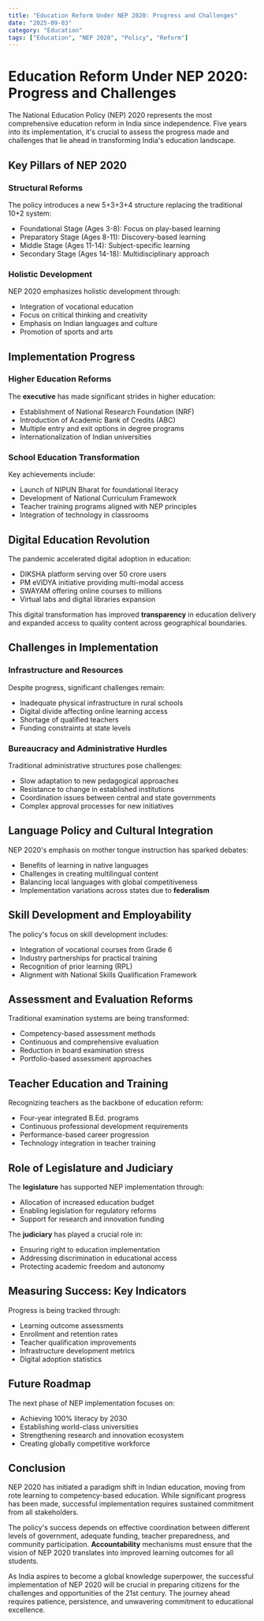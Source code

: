 ```yaml
---
title: "Education Reform Under NEP 2020: Progress and Challenges"
date: "2025-09-03"
category: "Education"
tags: ["Education", "NEP 2020", "Policy", "Reform"]
---
```


# Education Reform Under NEP 2020: Progress and Challenges

The National Education Policy (NEP) 2020 represents the most comprehensive education reform in India since independence. Five years into its implementation, it's crucial to assess the progress made and challenges that lie ahead in transforming India's education landscape.

## Key Pillars of NEP 2020

### Structural Reforms
The policy introduces a new 5+3+3+4 structure replacing the traditional 10+2 system:
- Foundational Stage (Ages 3-8): Focus on play-based learning
- Preparatory Stage (Ages 8-11): Discovery-based learning
- Middle Stage (Ages 11-14): Subject-specific learning
- Secondary Stage (Ages 14-18): Multidisciplinary approach

### Holistic Development
NEP 2020 emphasizes holistic development through:
- Integration of vocational education
- Focus on critical thinking and creativity
- Emphasis on Indian languages and culture
- Promotion of sports and arts

## Implementation Progress

### Higher Education Reforms
The **executive** has made significant strides in higher education:
- Establishment of National Research Foundation (NRF)
- Introduction of Academic Bank of Credits (ABC)
- Multiple entry and exit options in degree programs
- Internationalization of Indian universities

### School Education Transformation
Key achievements include:
- Launch of NIPUN Bharat for foundational literacy
- Development of National Curriculum Framework
- Teacher training programs aligned with NEP principles
- Integration of technology in classrooms

## Digital Education Revolution

The pandemic accelerated digital adoption in education:
- DIKSHA platform serving over 50 crore users
- PM eVIDYA initiative providing multi-modal access
- SWAYAM offering online courses to millions
- Virtual labs and digital libraries expansion

This digital transformation has improved **transparency** in education delivery and expanded access to quality content across geographical boundaries.

## Challenges in Implementation

### Infrastructure and Resources
Despite progress, significant challenges remain:
- Inadequate physical infrastructure in rural schools
- Digital divide affecting online learning access
- Shortage of qualified teachers
- Funding constraints at state levels

### **Bureaucracy** and Administrative Hurdles
Traditional administrative structures pose challenges:
- Slow adaptation to new pedagogical approaches
- Resistance to change in established institutions
- Coordination issues between central and state governments
- Complex approval processes for new initiatives

## Language Policy and Cultural Integration

NEP 2020's emphasis on mother tongue instruction has sparked debates:
- Benefits of learning in native languages
- Challenges in creating multilingual content
- Balancing local languages with global competitiveness
- Implementation variations across states due to **federalism**

## Skill Development and Employability

The policy's focus on skill development includes:
- Integration of vocational courses from Grade 6
- Industry partnerships for practical training
- Recognition of prior learning (RPL)
- Alignment with National Skills Qualification Framework

## Assessment and Evaluation Reforms

Traditional examination systems are being transformed:
- Competency-based assessment methods
- Continuous and comprehensive evaluation
- Reduction in board examination stress
- Portfolio-based assessment approaches

## Teacher Education and Training

Recognizing teachers as the backbone of education reform:
- Four-year integrated B.Ed. programs
- Continuous professional development requirements
- Performance-based career progression
- Technology integration in teacher training

## Role of **Legislature** and **Judiciary**

The **legislature** has supported NEP implementation through:
- Allocation of increased education budget
- Enabling legislation for regulatory reforms
- Support for research and innovation funding

The **judiciary** has played a crucial role in:
- Ensuring right to education implementation
- Addressing discrimination in educational access
- Protecting academic freedom and autonomy

## Measuring Success: Key Indicators

Progress is being tracked through:
- Learning outcome assessments
- Enrollment and retention rates
- Teacher qualification improvements
- Infrastructure development metrics
- Digital adoption statistics

## Future Roadmap

The next phase of NEP implementation focuses on:
- Achieving 100% literacy by 2030
- Establishing world-class universities
- Strengthening research and innovation ecosystem
- Creating globally competitive workforce

## Conclusion

NEP 2020 has initiated a paradigm shift in Indian education, moving from rote learning to competency-based education. While significant progress has been made, successful implementation requires sustained commitment from all stakeholders.

The policy's success depends on effective coordination between different levels of government, adequate funding, teacher preparedness, and community participation. **Accountability** mechanisms must ensure that the vision of NEP 2020 translates into improved learning outcomes for all students.

As India aspires to become a global knowledge superpower, the successful implementation of NEP 2020 will be crucial in preparing citizens for the challenges and opportunities of the 21st century. The journey ahead requires patience, persistence, and unwavering commitment to educational excellence.
